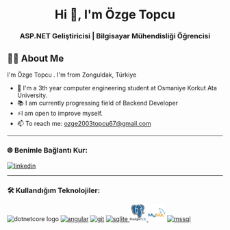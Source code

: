 <h1 align="center">Hi 👋, I'm Özge Topcu</h1>
<h3 align="center">ASP.NET Geliştiricisi | Bilgisayar Mühendisliği Öğrencisi</h3>



## 👩‍💻 About Me
I'm Özge Topcu . I'm from Zonguldak, Türkiye

- 🔭 I'm a 3th year computer engineering student at Osmaniye Korkut Ata University.
- 📚 I am currently progressing field of Backend Developer
- ⚡I am open to improve myself.
- 📫 To reach me: ozge2003topcu67@gmail.com


---

<h3 align="left">🌐 Benimle Bağlantı Kur:</h3>
<p align="left">
  <a href="https://www.linkedin.com/in/%C3%B6zgetopcu/" target="blank">
    <img align="center" src="https://raw.githubusercontent.com/rahuldkjain/github-profile-readme-generator/master/src/images/icons/Social/linked-in-alt.svg" alt="linkedin" height="30" width="40" />
  </a>
</p>



---

<h3 align="left">🛠️ Kullandığım Teknolojiler:</h3>
<p align="left">
 <img src="https://cdn.jsdelivr.net/gh/devicons/devicon/icons/dotnetcore/dotnetcore-original.svg" height="40" alt="dotnetcore logo" width="40" height="40"/></a>
  <a href="https://angular.io/" target="_blank"><img src="https://angular.io/assets/images/logos/angular/angular.svg" alt="angular" width="40" height="40"/></a>
  <a href="https://git-scm.com/" target="_blank"><img src="https://www.vectorlogo.zone/logos/git-scm/git-scm-icon.svg" alt="git" width="40" height="40"/></a>
  <a href="https://www.sqlite.org/" target="_blank" rel="noreferrer"> <img src="https://www.vectorlogo.zone/logos/sqlite/sqlite-icon.svg" alt="sqlite" width="40" height="40"/> </a>
  <a href="https://www.postgresql.org" target="_blank" rel="noreferrer"> <img src="https://raw.githubusercontent.com/devicons/devicon/master/icons/postgresql/postgresql-original-wordmark.svg" alt="postgresql" width="40" height="40"/> </a>
  <a href="https://www.mysql.com/" target="_blank"><img src="https://raw.githubusercontent.com/devicons/devicon/master/icons/mysql/mysql-original-wordmark.svg" alt="mysql" width="40" height="40"/></a>
  <a href="https://www.microsoft.com/en-us/sql-server" target="_blank"><img src="https://www.svgrepo.com/show/303229/microsoft-sql-server-logo.svg" alt="mssql" width="40" height="40"/></a>
</p>
